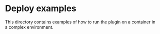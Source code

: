 # Deploy examples

This directory contains examples of how to run the plugin on a container in a complex environment.

 